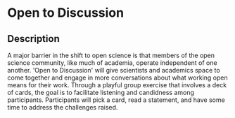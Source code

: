# Open to Discussion

## Description

A major barrier in the shift to open science is that members of the open science community, like much of academia, operate independent of one another. 'Open to Discussion' will give scientists and academics space to come together and engage in more conversations about what working open means for their work. Through a playful group exercise that involves a deck of cards, the goal is to facilitate listening and candidness among participants. Participants will pick a card, read a statement, and have some time to address the challenges raised.
